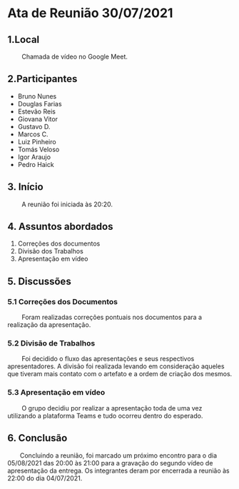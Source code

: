 # Ata de Reunião 30/07/2021
## 1.Local
&emsp;&emsp; Chamada de vídeo no Google Meet.
## 2.Participantes
 - Bruno Nunes
 - Douglas Farias
 - Estevão Reis
 - Giovana Vitor
 - Gustavo D.
 - Marcos C.
 - Luiz Pinheiro
 - Tomás Veloso
 - Igor Araujo
 - Pedro Haick

## 3. Início
 &emsp;&emsp; A reunião foi iniciada às 20:20.

## 4. Assuntos abordados
 1. Correções dos documentos
 2. Divisão dos Trabalhos
 3. Apresentação em vídeo

## 5. Discussões

### 5.1 Correções dos Documentos
  &emsp;&emsp; Foram realizadas correções pontuais nos documentos para a realização da apresentação. 

### 5.2 Divisão de Trabalhos
  &emsp;&emsp; Foi decidido o fluxo das apresentações e seus respectivos apresentadores. A divisão foi realizada levando em consideração aqueles que tiveram mais contato com o artefato e a ordem de criação dos mesmos.

### 5.3 Apresentação em vídeo
 &emsp;&emsp; O grupo decidiu por realizar a apresentação toda de uma vez utilizando a plataforma Teams e tudo ocorreu dentro do esperado.


## 6. Conclusão
  Concluindo a reunião, foi marcado um próximo encontro para o dia 05/08/2021 das 20:00 às 21:00 para a gravação do segundo vídeo de apresentação da entrega. Os integrantes deram por encerrada a reunião às 22:00 do dia 04/07/2021.